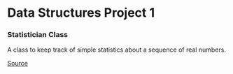# Data Structures Project 1

### Statistician Class

A class to keep track of simple statistics about a sequence of real numbers. 

[Source](https://www.cs.colorado.edu/~main/projects/chap02a.html "Click me for more information!")
